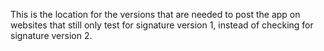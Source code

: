 This is the location for the versions that are needed to post the app on websites that still only test for signature version 1, instead of checking for signature version 2.